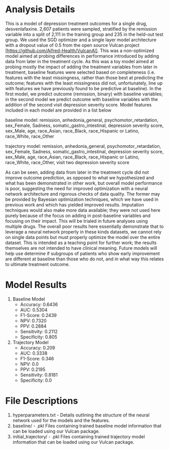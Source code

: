 # Analysis Details
This is a model of depression treatment outcomes for a single drug, desvenlafaxine. 2,607 patients were sampled, stratified by the remission variable into a split of 2,111 in the training group and 235 in the held-out test group. We used the SGD optimizer and a single layer model architecture with a dropout value of 0.5 from the open source Vulcan project [https://github.com/Aifred-Health/VulcanAI]. This was a non-optimized model aimed at probing differences in performance introduced by adding data from later in the treatment cycle. As this was a toy model aimed at probing mostly the impact of adding the treatment variables from later in treatment, baseline features were selected based on completeness (i.e. features with the least missingness, rather than those best at predicting the outcome; features with the least missingness did not, unfortunately, line up with features we have previously found to be predictive at baseline). In the first model, we predict outcome (remission, binary) with baseline variables; in the second model we predict outcome with baseline variables with the addition of the second visit depression severity score. Model features included in each model are provided in a list below 

baseline model: remission, anhedonia_general, psychomotor_retardation,  sex_Female, Sadness, somatic_gastro_intestinal, depression severity score, sex_Male, age, race_Asian, race_Black, race_Hispanic or Latino, race_White, race_Other


trajectory model: remission, anhedonia_general, psychomotor_retardation,  sex_Female, Sadness, somatic_gastro_intestinal, depression severity score, sex_Male, age, race_Asian, race_Black, race_Hispanic or Latino, race_White, race_Other, visit two depression severity score

As can be seen, adding data from later in the treatment cycle did not improve outcome prediction, as opposed to what we hypothesized and what has been demonstrated in other work, but overall model performance is poor, suggesting the need for improved optimization with a neural network architecture and rigorous checks of data quality. The former may be provided by Bayesian optimization techniques, which we have used in previous work and which has yielded improved results. Imputation techniques would also make more data available; they were not used here purely because of the focus on adding in post-baseline variables and focusing on their impact. This will be trialed in future analyses using multiple drugs. The overall poor results here essentially demonstrate that to leverage a neural network properly in these kinds datasets, we cannot rely on single data points but must properly optimize the model over the entire dataset. This is intended as a teaching point for further work; the results themselves are not intended to have clinical meaning. Future models will help use determine if subgroups of patients who show early improvement are different at baseline than those who do not, and in what way this relates to ultimate treatment outcome.

# Model Results
1. Baseline Model
    - Accuracy: 0.6436
    - AUC: 0.5304
    - F1-Score: 0.2439
    - NPV: 0.7320
    - PPV: 0.2884
    - Sensitivity: 0.2112
    - Specificity: 0.805
2. Trajectory Model
    - Accuracy: 0.209
    - AUC: 0.3338
    - F1-Score: 0.346
    - NPV: 0.0
    - PPV: 0.2195
    - Sensitivity: 0.8181
    - Specificity: 0.0

# File Descriptions

1. hyperparameters.txt - Details outlining the structure of the neural network used for the models and the features. 
2. baseline/ - .pkl Files containing trained baseline model information that can be loaded using our Vulcan package. 
4. initial_trajectory/ - .pkl Files containing trained trajectory model information that can be loaded using our Vulcan package. 
